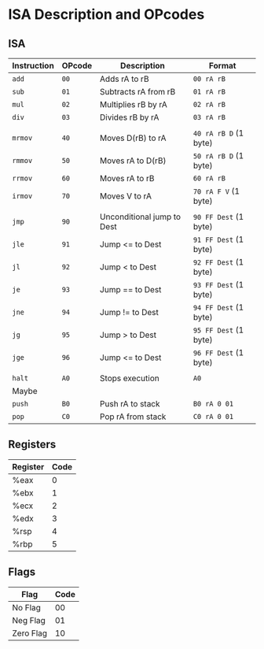 #  ISA Description and OPcodes

## ISA

| Instruction | OPcode | Description                | Format                |
| ----------- | ------ | -------------------------- | --------------------- |
| `add`       | `00`   | Adds rA to rB              | `00 rA rB`            |
| `sub`       | `01`   | Subtracts rA from rB       | `01 rA rB`            |
| `mul`       | `02`   | Multiplies rB by rA        | `02 rA rB`            |
| `div`       | `03`   | Divides rB by rA           | `03 rA rB`            |
|             |        |                            |                       |
| `mrmov`     | `40`   | Moves D(rB) to rA          | `40 rA rB D` (1 byte) |
| `rmmov`     | `50`   | Moves rA to D(rB)          | `50 rA rB D` (1 byte) |
| `rrmov`     | `60`   | Moves rA to rB             | `60 rA rB`            |
| `irmov`     | `70`   | Moves V to rA              | `70 rA F V` (1 byte) |
|             |        |                            |                       |
| `jmp`       | `90`   | Unconditional jump to Dest | `90 FF Dest` (1 byte) |
| `jle`       | `91`   | Jump <= to Dest            | `91 FF Dest` (1 byte) |
| `jl`        | `92`   | Jump < to Dest             | `92 FF Dest` (1 byte) |
| `je`        | `93`   | Jump == to Dest            | `93 FF Dest` (1 byte) |
| `jne`       | `94`   | Jump != to Dest            | `94 FF Dest` (1 byte) |
| `jg`        | `95`   | Jump > to Dest             | `95 FF Dest` (1 byte) |
| `jge`       | `96`   | Jump <= to Dest            | `96 FF Dest` (1 byte) |
|             |        |                            |                       |
| `halt`      | `A0`   | Stops execution            | `A0`                  |
| Maybe       |
| `push`      | `B0`   | Push rA to stack           | `B0 rA 0 01`          |
| `pop`       | `C0`   | Pop rA from stack          | `C0 rA 0 01`          |


## Registers
| Register | Code |
| -------- | ---- |
| %eax     | 0    |
| %ebx     | 1    |
| %ecx     | 2    |
| %edx     | 3    |
| %rsp     | 4    |
| %rbp     | 5    |

## Flags
| Flag      | Code |
| --------- | ---- |
| No Flag   | 00   |
| Neg Flag  | 01   |
| Zero Flag | 10   |